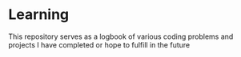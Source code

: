 # Learning

This repository serves as a logbook of various coding problems and projects I have completed or hope to fulfill in the future

